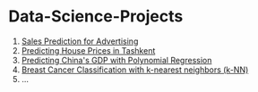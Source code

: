 # Data-Science-Projects

1. [Sales Prediction for Advertising](https://github.com/Jonikulov/Data-Science-Projects/blob/main/Sales%20Prediction.ipynb)
2. [Predicting House Prices in Tashkent](https://github.com/Jonikulov/Data-Science-Projects/blob/main/Tashkent_House_Price_Prediction-End2End.ipynb)
3. [Predicting China's GDP with Polynomial Regression](https://github.com/Jonikulov/Data-Science-Projects/blob/main/Polynomial_Regression-Nonlinear.ipynb)
4. [Breast Cancer Classification with k-nearest neighbors (k-NN)](https://github.com/Jonikulov/Data-Science-Projects/blob/main/Breast_Cancer_Classifications-kNN.ipynb)
5. ...
